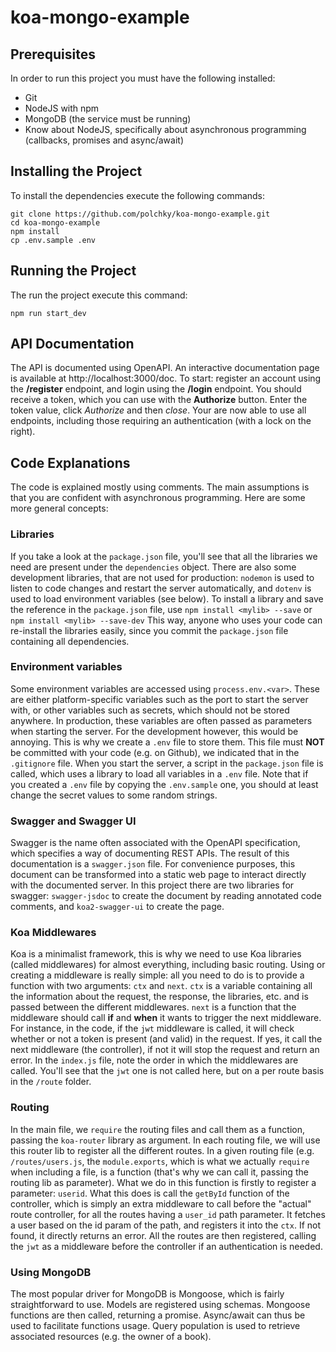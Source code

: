 # koa-mongo-example

## Prerequisites
In order to run this project you must have the following installed: 
- Git
- NodeJS with npm
- MongoDB (the service must be running)
- Know about NodeJS, specifically about asynchronous programming (callbacks, promises and async/await)
## Installing the Project
To install the dependencies execute the following commands:
```
git clone https://github.com/polchky/koa-mongo-example.git
cd koa-mongo-example
npm install
cp .env.sample .env
```
## Running the Project
The run the project execute this command: 
```
npm run start_dev
```
## API Documentation
The API is documented using OpenAPI. An interactive documentation page is available at http://localhost:3000/doc.
To start: register an account using the **/register** endpoint, and login using the **/login** endpoint. You should receive a token, which you can use with the **Authorize** button. Enter the token value, click *Authorize* and then *close*. Your are now able to use all endpoints, including those requiring an authentication (with a lock on the right).

## Code Explanations
The code is explained mostly using comments. The main assumptions is that you are confident with asynchronous programming. Here are some more general concepts: 

### Libraries
If you take a look at the ```package.json``` file, you'll see that all the libraries we need are present under the ```dependencies``` object. There are also some development libraries, that are not used for production: ```nodemon``` is used to listen to code changes and restart the server automatically, and ```dotenv``` is used to load environment variables (see below).
To install a library and save the reference in the ```package.json``` file, use 
```npm install <mylib> --save``` 
or
```npm install <mylib> --save-dev```
This way, anyone who uses your code can re-install the libraries easily, since you commit the ```package.json``` file containing all dependencies.

### Environment variables
Some environment variables are accessed using ```process.env.<var>```. These are either platform-specific variables such as the port to start the server with, or other variables such as secrets, which should not be stored anywhere. In production, these variables are often passed as parameters when starting the server. For the development however, this would be annoying. This is why we create a ```.env``` file to store them. This file must **NOT** be committed with your code (e.g. on Github), we indicated that in the ```.gitignore``` file. When you start the server, a script in the ```package.json``` file is called, which uses a library to load all variables in a ```.env``` file. Note that if you created a ```.env``` file by copying the ```.env.sample``` one, you should at least change the secret values to some random strings. 

### Swagger and Swagger UI
Swagger is the name often associated with the OpenAPI specification, which specifies a way of documenting REST APIs. The result of this documentation is a ```swagger.json``` file. For convenience purposes, this document can be transformed into a static web page to interact directly with the documented server. In this project there are two libraries for swagger: ```swagger-jsdoc``` to create the document by reading annotated code comments, and ```koa2-swagger-ui``` to create the page.

### Koa Middlewares
Koa is a minimalist framework, this is why we need to use Koa libraries (called middlewares) for almost everything, including basic routing. Using or creating a middleware is really simple: all you need to do is to provide a function with two arguments: ```ctx``` and ```next```. ```ctx``` is a variable containing all the information about the request, the response, the libraries, etc. and is passed between the different middlewares. ```next``` is a function that the middleware should call **if** and **when** it wants to trigger the next middleware. For instance, in the code, if the ```jwt``` middleware is called, it will check whether or not a token is present (and valid) in the request. If yes, it call the next middleware (the controller), if not it will stop the request and return an error.
In the ```index.js``` file, note the order in which the middlewares are called. You'll see that the ```jwt``` one is not called here, but on a per route basis in the ```/route``` folder. 

### Routing

In the main file, we ```require``` the routing files and call them as a function, passing the ```koa-router``` library as argument. In each routing file, we will use this router lib to register all the different routes. In a given routing file (e.g. ```/routes/users.js```, the ```module.exports```, which is what we actually ```require``` when including a file, is a function (that's why we can call it, passing the routing lib as parameter). What we do in this function is firstly to register a parameter: ```userid```. What this does is call the ```getById``` function of the controller, which is simply an extra middleware to call before the "actual" route controller, for all the routes having a ```user_id``` path parameter. It fetches a user based on the id param of the path, and registers it into the ```ctx```.  If not found, it directly returns an error. 
All the routes are then registered, calling the ```jwt``` as a middleware before the controller if an authentication is needed. 

### Using MongoDB
The most popular driver for MongoDB is Mongoose, which is fairly straightforward to use. Models are registered using schemas. Mongoose functions are then called, returning a promise. Async/await can thus be used to facilitate functions usage. Query population is used to retrieve associated resources (e.g. the owner of a book). 